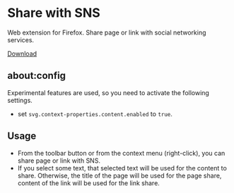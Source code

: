 # Share with SNS

Web extension for Firefox.
Share page or link with social networking services.

[Download](https://github.com/asamuzaK/shareSNS/tree/master/dest "shareSNS/dest at master · asamuzaK/shareSNS")

## about:config

Experimental features are used, so you need to activate the following settings.

* set `svg.context-properties.content.enabled` to `true`.

## Usage

* From the toolbar button or from the context menu (right-click), you can share page or link with SNS.
* If you select some text, that selected text will be used for the content to share.
  Otherwise, the title of the page will be used for the page share, content of the link will be used for the link share.
